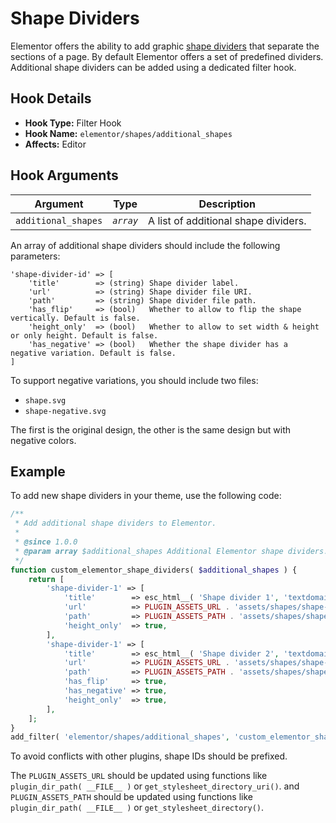 # Shape Dividers

<Badge type="tip" vertical="top" text="Elementor Core" /> <Badge type="warning" vertical="top" text="Basic" />

Elementor offers the ability to add graphic [shape dividers](https://elementor.com/help/shape-divider/) that separate the sections of a page. By default Elementor offers a set of predefined dividers. Additional shape dividers can be added using a dedicated filter hook.

## Hook Details

* **Hook Type:** Filter Hook
* **Hook Name:** `elementor/shapes/additional_shapes`
* **Affects:** Editor

## Hook Arguments

| Argument            | Type        | Description                          |
|---------------------|-------------|--------------------------------------|
| `additional_shapes` | _`array`_   | A list of additional shape dividers. |

An array of additional shape dividers should include the following parameters: 

```
'shape-divider-id' => [
	'title'        => (string) Shape divider label.
	'url'          => (string) Shape divider file URI.
	'path'         => (string) Shape divider file path.
	'has_flip'     => (bool)   Whether to allow to flip the shape vertically. Default is false.
	'height_only'  => (bool)   Whether to allow to set width & height or only height. Default is false.
	'has_negative' => (bool)   Whether the shape divider has a negative variation. Default is false.
]
```

To support negative variations, you should include two files:

* `shape.svg`
* `shape-negative.svg`

The first is the original design, the other is the same design but with negative colors.

## Example

To add new shape dividers in your theme, use the following code:

```php
/**
 * Add additional shape dividers to Elementor.
 *
 * @since 1.0.0
 * @param array $additional_shapes Additional Elementor shape dividers.
 */
function custom_elementor_shape_dividers( $additional_shapes ) {
	return [
		'shape-divider-1' => [
			'title'        => esc_html__( 'Shape divider 1', 'textdomain' ),
			'url'          => PLUGIN_ASSETS_URL . 'assets/shapes/shape-1.svg',
			'path'         => PLUGIN_ASSETS_PATH . 'assets/shapes/shape-1.svg',
			'height_only'  => true,
		],
		'shape-divider-1' => [
			'title'        => esc_html__( 'Shape divider 2', 'textdomain' ),
			'url'          => PLUGIN_ASSETS_URL . 'assets/shapes/shape-2.svg',
			'path'         => PLUGIN_ASSETS_PATH . 'assets/shapes/shape-2.svg',
			'has_flip'     => true,
			'has_negative' => true,
			'height_only'  => true,
		],
	];
}
add_filter( 'elementor/shapes/additional_shapes', 'custom_elementor_shape_dividers' );
```

To avoid conflicts with other plugins, shape IDs should be prefixed.

The `PLUGIN_ASSETS_URL` should be updated using functions like `plugin_dir_path( __FILE__ )` or `get_stylesheet_directory_uri()`. and `PLUGIN_ASSETS_PATH` should be updated using functions like `plugin_dir_path( __FILE__ )` or `get_stylesheet_directory()`.
